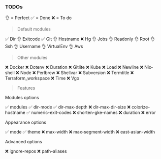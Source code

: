 ### TODOs


👌 = Perfect ✅ = Done  ❌ = To do


> Default modules

✅  Dir
👌  Exitcode
✅  Git
👌  Hostname
❌  Hg
👌  Jobs
👌  Readonly
👌  Root
👌  Ssh
👌  Username
👌  VirtualEnv
👌  Aws


> Other modules

❌  Docker
❌  Dotenv
❌  Duration
❌  Gitlite
❌  Kube
❌  Load
❌  Newline
❌  Nix-shell
❌  Node
❌  Perlbrew
❌  Shellvar
❌  Subversion
❌  Termtitle
❌  Terraform_workspace
❌  Time
❌  Vgo


> Features


Modules options

✅ modules
✅ dir-mode
✅ dir-max-depth
❌ dir-max-dir-size
❌ colorize-hostname
✅ numeric-exit-codes
❌ shorten-gke-names
❌ duration
❌ error


Appearance options

✅ mode
✅ theme
❌ max-width
❌ max-segment-width
❌ east-asian-width


Advanced options

❌ ignore-repos
❌ path-aliases
